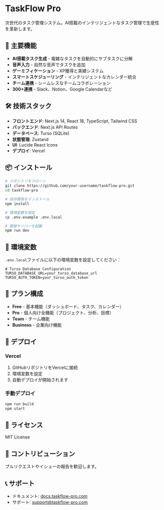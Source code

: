 # TaskFlow Pro

次世代のタスク管理システム。AI搭載のインテリジェントなタスク管理で生産性を革新します。

## 🚀 主要機能

- **AI搭載タスク生成** - 複雑なタスクを自動的にサブタスクに分解
- **音声入力** - 自然な音声でタスクを追加
- **ゲーミフィケーション** - XP獲得と実績システム
- **スマートスケジューリング** - インテリジェントなカレンダー統合
- **チーム連携** - シームレスなチームコラボレーション
- **300+連携** - Slack、Notion、Google Calendarなど

## 🛠️ 技術スタック

- **フロントエンド**: Next.js 14, React 18, TypeScript, Tailwind CSS
- **バックエンド**: Next.js API Routes
- **データベース**: Turso (SQLite)
- **状態管理**: Zustand
- **UI**: Lucide React Icons
- **デプロイ**: Vercel

## 📦 インストール

```bash
# リポジトリをクローン
git clone https://github.com/your-username/taskflow-pro.git
cd taskflow-pro

# 依存関係をインストール
npm install

# 環境変数を設定
cp .env.example .env.local

# 開発サーバーを起動
npm run dev
```

## 🔧 環境変数

`.env.local`ファイルに以下の環境変数を設定してください：

```env
# Turso Database Configuration
TURSO_DATABASE_URL=your_turso_database_url
TURSO_AUTH_TOKEN=your_turso_auth_token
```

## 📱 プラン構成

- **Free** - 基本機能（ダッシュボード、タスク、カレンダー）
- **Pro** - 個人向け全機能（プロジェクト、分析、目標）
- **Team** - チーム機能
- **Business** - 企業向け機能

## 🚀 デプロイ

### Vercel

1. GitHubリポジトリをVercelに接続
2. 環境変数を設定
3. 自動デプロイが開始されます

### 手動デプロイ

```bash
npm run build
npm start
```

## 📄 ライセンス

MIT License

## 🤝 コントリビューション

プルリクエストやイシューの報告を歓迎します。

## 📞 サポート

- ドキュメント: [docs.taskflow-pro.com](https://docs.taskflow-pro.com)
- サポート: [support@taskflow-pro.com](mailto:support@taskflow-pro.com)
